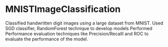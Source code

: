 # MNISTImageClassification
Classified handwritten digit images using a large dataset from MNIST. 
Used SGD classifier, RandomForest technique to develop models
Performed Performance evaluation techniques like Precision/Recalll and ROC to evaluate the performance of the model.
